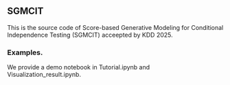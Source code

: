 

## SGMCIT

This is the source code of Score-based Generative Modeling for Conditional Independence Testing (SGMCIT) acceepted by KDD 2025.

### Examples.
We provide a demo notebook in Tutorial.ipynb and Visualization_result.ipynb.
